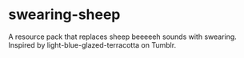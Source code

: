 # swearing-sheep
A resource pack that replaces sheep beeeeeh sounds with swearing. Inspired by light-blue-glazed-terracotta on Tumblr.
